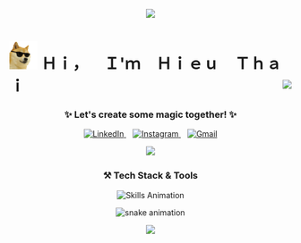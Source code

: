 <!-- Header RGB Gradient -->
<p align="center">
  <img src="https://readme-typing-svg.herokuapp.com?font=Fira+Code&size=35&duration=3000&pause=1000&color=00FFFF&center=true&vCenter=true&width=900&lines=🌈+Welcome+to+My+GitHub+Universe;✨+Glowing+Dev+Vibes!" />
</p>

<!-- Name -->
<h1>
  <img src="https://raw.githubusercontent.com/hhthai2002/hhthai2002/main/cool-doge.gif" width="50"/>
  Ｈｉ， Ｉ'ｍ Ｈｉｅｕ Ｔｈａｉ
  <span style="float: right;">
    <img src="https://komarev.com/ghpvc/?username=hhthai2002&label=visitors&color=e90af5&style=flat-square"/>
  </span>
</h1>

<!-- Title -->
<h3 align="center">✨ Let's create some magic together! ✨</h3>

<!-- Social Links -->
<p align="center">
  <a href="http://linkedin.com/in/hieu-thai-huynh-63a942265" target="_blank">
    <img alt="LinkedIn" height="40" src="https://cdn.jsdelivr.net/gh/devicons/devicon/icons/linkedin/linkedin-original.svg" />
  </a>
  &nbsp;&nbsp;
  <a href="https://www.instagram.com/hh_thai/" target="_blank">
    <img alt="Instagram" height="40" src="https://cdn-icons-png.flaticon.com/512/174/174855.png" />
  </a>
  &nbsp;&nbsp;
  <a href="mailto:hhthai2002@gmail.com" target="_blank">
    <img alt="Gmail" height="40" src="https://cdn-icons-png.flaticon.com/512/281/281769.png" />
  </a>
</p>

<!-- Typing Animation -->
<p align="center">
  <img src="https://readme-typing-svg.herokuapp.com?font=Fira+Code&size=24&duration=4000&pause=1000&color=FF00CC&center=true&vCenter=true&width=700&lines=🚀+Software+Engineer+from+FPT+University;💡+Creative+Coding+Enthusiast;🌐+Let's+Build+the+Future+Together!" />
</p>

<!-- Tech Stack -->
<h3 align="center">⚒️ Tech Stack & Tools</h3>
<p align="center">
  <img src="./Skills_Animation_Dark.gif" alt="Skills Animation" width="400" />
</p>

<!-- Snake Animation -->
<p align="center">
  <img src="https://github.com/eagrundy/eagrundy/blob/output/github-contribution-grid-snake.svg" alt="snake animation" />
</p>

<!--Footer--> 
<p align="center">
  <img src="https://capsule-render.vercel.app/api?type=waving&color=gradient&height=100&section=footer"/>
</p>
